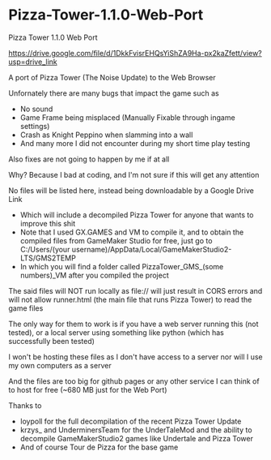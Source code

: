 # Pizza-Tower-1.1.0-Web-Port

Pizza Tower 1.1.0 Web Port

https://drive.google.com/file/d/1DkkFvisrEHQsYiShZA9Ha-px2kaZfett/view?usp=drive_link

A port of Pizza Tower (The Noise Update) to the Web Browser

Unfornately there are many bugs that impact the game such as
- No sound
- Game Frame being misplaced (Manually Fixable through ingame settings)
- Crash as Knight Peppino when slamming into a wall
- And many more I did not encounter during my short time play testing

Also fixes are not going to happen by me if at all
  
  Why? Because I bad at coding, and I'm not sure if this will get any attention

No files will be listed here, instead being downloadable by a Google Drive Link
- Which will include a decompiled Pizza Tower for anyone that wants to improve this shit
- Note that I used GX.GAMES and VM to compile it, and to obtain the compiled files from GameMaker Studio for free, just go to C:/Users/(your username)/AppData/Local/GameMakerStudio2-LTS/GMS2TEMP
- In which you will find a folder called PizzaTower_GMS_(some numbers)_VM after you compiled the project

The said files will NOT run locally as file:// will just result in CORS errors and will not allow runner.html (the main file that runs Pizza Tower) to read the game files

The only way for them to work is if you have a web server running this (not tested), or a local server using something like python (which has successfully been tested)

I won't be hosting these files as I don't have access to a server nor will I use my own computers as a server

And the files are too big for github pages or any other service I can think of to host for free (~680 MB just for the Web Port)

Thanks to
- loypoll for the full decompilation of the recent Pizza Tower Update
- krzys_ and UnderminersTeam for the UnderTaleMod and the ability to decompile GameMakerStudio2 games like Undertale and Pizza Tower
- And of course Tour de Pizza for the base game
